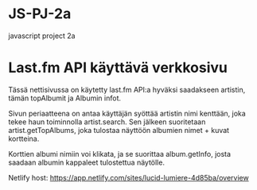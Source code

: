 # JS-PJ-2a
javascript project 2a

# Last.fm API käyttävä verkkosivu

Tässä nettisivussa on käytetty last.fm API:a hyväksi saadakseen artistin, tämän topAlbumit ja Albumin infot.

Sivun periaatteena on antaa käyttäjän syöttää artistin nimi kenttään, joka tekee haun toiminnolla artist.search. Sen jälkeen suoritetaan artist.getTopAlbums, joka tulostaa näyttöön albumien nimet + kuvat kortteina. 

Korttien albumi nimiin voi klikata, ja se suorittaa album.getInfo, josta saadaan albumin kappaleet tulostettua näytölle.

Netlify host: https://app.netlify.com/sites/lucid-lumiere-4d85ba/overview
